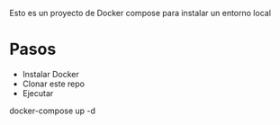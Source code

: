 Esto es un proyecto de Docker compose para instalar un entorno local

# Pasos
- Instalar Docker
- Clonar este repo
- Ejecutar 

docker-compose up -d
